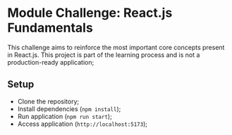 # Module Challenge: React.js Fundamentals
This challenge aims to reinforce the most important core concepts present in React.js. This project is part of the learning process and is not a production-ready application;

## Setup
- Clone the repository;
- Install dependencies (`npm install`);
- Run application (`npm run start`);
- Access application (`http://localhost:5173`);
